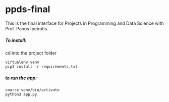 # ppds-final

This is the final interface for Projects in Programming and Data Science with Prof. Panos Ipeirotis.

##### To install:

cd into the project folder<br>

`virtualenv venv`<br>
`pip3 install -r requirements.txt`<br>

##### to run the app:

`source venv/bin/activate`<br>
`python3 app.py`

